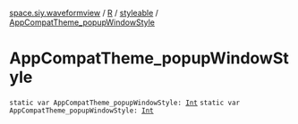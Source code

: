 [space.siy.waveformview](../../index.md) / [R](../index.md) / [styleable](index.md) / [AppCompatTheme_popupWindowStyle](./-app-compat-theme_popup-window-style.md)

# AppCompatTheme_popupWindowStyle

`static var AppCompatTheme_popupWindowStyle: `[`Int`](https://kotlinlang.org/api/latest/jvm/stdlib/kotlin/-int/index.html)
`static var AppCompatTheme_popupWindowStyle: `[`Int`](https://kotlinlang.org/api/latest/jvm/stdlib/kotlin/-int/index.html)